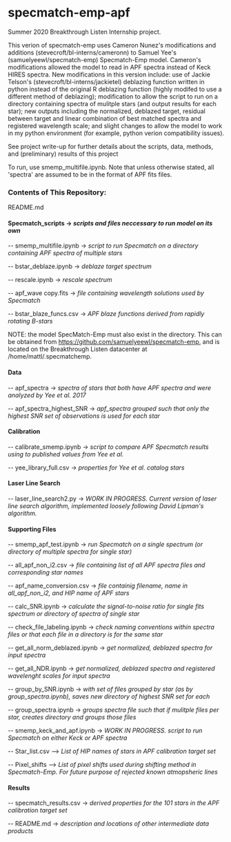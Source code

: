 # specmatch-emp-apf
Summer 2020 Breakthrough Listen Internship project.

This verion of specmatch-emp uses Cameron Nunez's modifications and additions (stevecroft/bl-interns/cameronn) to Samuel Yee's (samuelyeewl/specmatch-emp) Specmatch-Emp model.
Cameron's modifications allowed the model to read in APF spectra instead of Keck HIRES spectra.
New modifications in this version include: use of Jackie Telson's (stevecroft/bl-interns/jackietel) deblazing function written in python instead of the original R deblazing function (highly modifed to use a different method of deblazing); modification to allow the script to run on a directory containing spectra of mulitple stars (and output results for each star); new outputs including the normalized, deblazed target, residual between target and linear combination of best matched spectra and registered wavelength scale;  and slight changes to allow the model to work in my python environment (for example, python verion compatibility issues).

See project write-up for further details about the scripts, data, methods, and (preliminary) results of this project

To run, use smemp_multifile.ipynb. Note that unless otherwise stated, all 'spectra' are assumed to be in the format of APF fits files. 

### Contents of This Repository:

README.md

#### Specmatch_scripts -> *scripts and files neccessary to run model on its own*

-- smemp_multifile.ipynb  -> *script to run Specmatch on a directory containing APF spectra of multiple stars*
  
-- bstar_deblaze.ipynb  -> *deblaze target spectrum*
  
-- rescale.ipynb -> *rescale spectrum*
  
-- apf_wave copy.fits  -> *file containing wavelength solutions used by Specmatch*

-- bstar_blaze_funcs.csv -> *APF blaze functions derived from rapidly rotating B-stars*

NOTE: the model SpecMatch-Emp must also exist in the directory. This can be obtained from https://github.com/samuelyeewl/specmatch-emp, and is located on the Breakthrough Listen datacenter at /home/mattl/.specmatchemp. 
  
#### Data 

-- apf_spectra -> *spectra of stars that both have APF spectra and were analyzed by Yee et al. 2017*
  
-- apf_spectra_highest_SNR -> *apf_spectra grouped such that only the highest SNR set of observations is used for each star*

#### Calibration

-- calibrate_smemp.ipynb -> *script to compare APF Specmatch results using to published values from Yee et al.*
  
-- yee_library_full.csv -> *properties for Yee et al. catalog stars*

#### Laser Line Search

-- laser_line_search2.py -> *WORK IN PROGRESS. Current version of laser line search algorithm, implemented loosely following David Lipman's algorithm.*
  
#### Supporting Files

-- smemp_apf_test.ipynb -> *run Specmatch on a single spectrum (or directory of multiple spectra for single star)*

-- all_apf_non_i2.csv -> *file containing list of all APF spectra files and corresponding star names*

-- apf_name_conversion.csv -> *file containig filename, name in all_apf_non_i2, and HIP name of APF stars*
  
-- calc_SNR.ipynb -> *calculate the signal-to-noise ratio for single fits spectrum or directory of spectra of single star*
  
-- check_file_labeling.ipynb -> *check naming conventions within spectra files or that each file in a directory is for the same star*
  
-- get_all_norm_deblazed.ipynb -> *get normalized, deblazed spectra for input spectra*

-- get_all_NDR.ipynb -> *get normalized, deblazed spectra and registered wavelenght scales for input spectra*
  
-- group_by_SNR.ipynb -> *with set of files grouped by star (as by group_spectra.ipynb), saves new directory of highest SNR set for each*
  
-- group_spectra.ipynb -> *groups spectra file such that if mulitple files per star, creates directory and groups those files*
  
-- smemp_keck_and_apf.ipynb -> *WORK IN PROGRESS. script to run Specmatch on either Keck or APF spectra*
  
-- Star_list.csv --> *List of HIP names of stars in APF calibration target set*  

-- Pixel_shifts --> *List of pixel shifts used during shifting method in Specmatch-Emp. For future purpose of rejected known atmopsheric lines*
  
#### Results

-- specmatch_results.csv -> *derived properties for the 101 stars in the APF calibration target set*

-- README.md -> *description and locations of other intermediate data products*
